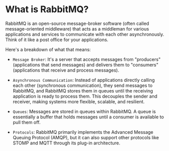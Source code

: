 # What is RabbitMQ?
RabbitMQ is an open-source message-broker software (often called message-oriented middleware) that acts as a middleman for various applications and services to communicate with each other asynchronously. Think of it like a post office for your applications.

Here's a breakdown of what that means:

- `Message Broker`: It's a server that accepts messages from "producers" (applications that send messages) and delivers them to "consumers" (applications that receive and process messages).

- `Asynchronous Communication`: Instead of applications directly calling each other (synchronous communication), they send messages to RabbitMQ, and RabbitMQ stores them in queues until the receiving application is ready to process them. This decouples the sender and receiver, making systems more flexible, scalable, and resilient.


- `Queues`: Messages are stored in queues within RabbitMQ. A queue is essentially a buffer that holds messages until a consumer is available to pull them off.

- `Protocols`: RabbitMQ primarily implements the Advanced Message Queuing Protocol (AMQP), but it can also support other protocols like STOMP and MQTT through its plug-in architecture.